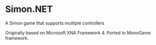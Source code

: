 # Simon.NET
A Simon game that supports multiple controllers

Originally based on Microsoft XNA Framework 4. Ported to MonoGame framework.
